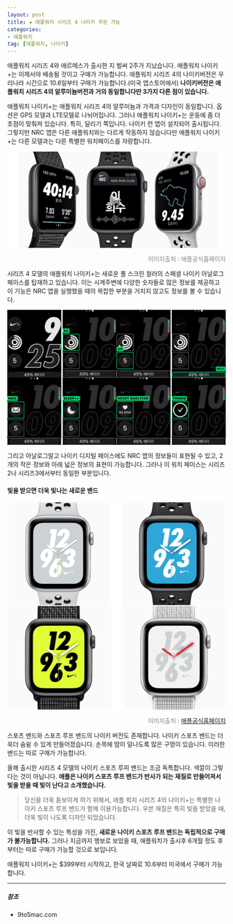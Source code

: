 ```yaml
---  
layout: post  
title: ✚ 애플워치 시리즈 4 나이키 주문 가능
categories:
- 애플워치
tag: [애플워치, 나이키]
---  
```

<p class="drop-korean">
애플워치 시리즈 4와 애르메스가 출시한 지 벌써 2주가 지났습니다. 애플워치 나이키+는 이제서야 배송될 것이고 구매가 가능합니다. 애플워치 시리즈 4의 나이키버전은 우리나라 시간으로 10.6일부터 구매가 가능합니다.(미국 앱스토어에서) <b>나이키버전은 애플워치 시리즈 4의 알루미늄버전과 거의 동일합니다만 3가지 다른 점이 있습니다.</b>
</p>

애플워치 나이키+는 애플워치 시리즈 4의 알루미늄과 가격과 디자인이 동일합니다. 옵션은 GPS 모델과 LTE모델로 나뉘어집니다. 그러나 애플워치 나이키+는 운동에 좀 더 초점이 맞춰져 있습니다. 특히, 달리기 쪽입니다. 나이키 런 앱이 설치되어 출시됩니다. 그렇지만 NRC 앱은 다른 애플워치와는 다르게 작동하지 않습니다만 애플워치 나이키+는 다른 모델과는 다른 특별한 워치페이스를 자랑합니다.

<div class="markdown-image">
<img src="/assets/article_images/2018-10-05-launching-watch-nike/1.png" alt="" align="middle"/><p style="text-align:right;  color:#878787"> 이미지출처 :  애플공식홈페이지 </p> </div>

시리즈 4 모델의 애플워치 나이키+는 새로운 풀 스크린 컬러의 스페셜 나이키 아날로그 페이스를 탑재하고 있습니다. 이는 시계주변에 다양한 숫자들로 많은 정보를 제공하고 이 기능은 NRC 앱을 실행했을 때의 복잡한 부분을 거치지 않고도 정보를 볼 수 있습니다.

<div class="markdown-image">
<img src="/assets/article_images/2018-10-05-launching-watch-nike/1234.png" alt="" align="middle"/></div>
<div class="markdown-image">
<img src="/assets/article_images/2018-10-05-launching-watch-nike/5678.png" alt="" align="middle"/></div>

그리고 아날로그말고 나이키 디지털 페이스에도 NRC 앱의 정보들이 표현될 수 있고, 2개의 작은 정보와 아래 넓은 정보의 표현이 가능합니다. 그러나 이 워치 페이스는 시리즈2나 시리즈3에서부터 동일한 부분입니다.

#### 빛을 받으면 더욱 빛나는 새로운 밴드
<div class="markdown-image">
<img src="/assets/article_images/2018-10-05-launching-watch-nike/9.png" alt="" align="middle"/></div>
<div class="markdown-image">
<img src="/assets/article_images/2018-10-05-launching-watch-nike/10.png" alt="" align="middle"/><p style="text-align:right;  color:#878787"> 이미지출처 : <a href="https://developer.apple.com/homekit/"> 애플공식홈페이지 </a></p> </div>

스포츠 밴드와 스포츠 루프 밴드의 나이키 버전도 존재합니다. 나이키 스포츠 밴드는 더욱더 숨쉴 수 있게 만들어졌습니다. 손목에 땀이 덜나도록 많은 구멍이 있습니다. 이러한 밴드는 따로 구매가 가능합니다.

올해 출시한 시리즈 4 모델의 나이키 스포츠 루피 밴드는 조금 독특합니다. 색깔이 그렇다는 것이 아닙니다. **애플은 나이키 스포츠 루프 밴드가 반사가 되는 재질로 만들어져서 빛을 받을 때 빛이 난다고 소개했습니다.**

> 당신을 더욱 돋보이게 하기 위해서, 애플 워치 시리즈 4의 나이키+는 특별한 나이키 스포츠 루프 밴드가 함께 이용가능합니다. 우븐 재질은 특히 빛을 받았을 때, 더욱 빛이 나도록 디자인 되었습니다.

이 빛을 반사할 수 있는 특성을 가진, **새로운 나이키 스포츠 루프 밴드는 독립적으로 구매가 불가능합니다.** 그러나 지금까지 행보로 보았을 때, 애플워치가 출시후 6개월 정도 후 부터는 따로 구매가 가능할 것으로 보입니다.

애플워치 나이키+는 $399부터 시작하고, 한국 날짜로 10.6부터 미국에서 구매가 가능합니다.

---
##### 참조
* 9to5mac.com
